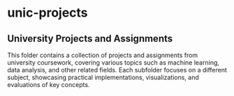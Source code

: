 # unic-projects
## University Projects and Assignments

This folder contains a collection of projects and assignments from university coursework, covering various topics such as machine learning, data analysis, and other related fields. Each subfolder focuses on a different subject, showcasing practical implementations, visualizations, and evaluations of key concepts.
